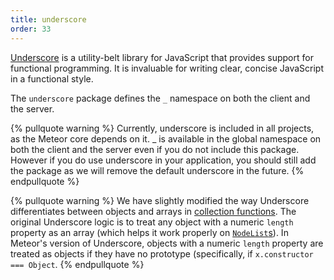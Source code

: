 ```yaml
---
title: underscore
order: 33
---
```


[Underscore](http://underscorejs.org/) is a utility-belt library for
JavaScript that provides support for functional programming. It is
invaluable for writing clear, concise JavaScript in a functional style.

The `underscore` package defines the `_` namespace on both the client
and the server.


{% pullquote warning %}
Currently, underscore is included in all projects, as the Meteor
core depends on it. _ is available in the global namespace on both the
client and the server even if you do not include this package. However
if you do use underscore in your application, you should still add the
package as we will remove the default underscore in the future.
{% endpullquote %}

{% pullquote warning %}
We have slightly modified the way Underscore differentiates between
objects and arrays in [collection functions](http://underscorejs.org/#each).
The original Underscore logic is to treat any object with a numeric `length`
property as an array (which helps it work properly on
[`NodeList`s](https://developer.mozilla.org/en-US/docs/Web/API/NodeList)).
In Meteor's version of Underscore, objects with a numeric `length` property
are treated as objects if they have no prototype (specifically, if
`x.constructor === Object`.
{% endpullquote %}

